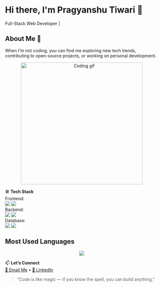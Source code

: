 # Hi there, I'm Pragyanshu Tiwari 👋
Full-Stack Web Developer |

## About Me 🚀
When I'm not coding, you can find me exploring new tech trends, contributing to open-source projects, or working on personal development.

<p align="center">
  <img src="https://media.giphy.com/media/qgQUggAC3Pfv687qPC/giphy.gif" width="400" alt="Coding gif"/>
</p>

🛠️ **Tech Stack**   
Frontend:  
<img src="https://img.shields.io/badge/React-20232A?style=for-the-badge&logo=react&logoColor=61DAFB"/> 
<img src="https://img.shields.io/badge/Tailwind_CSS-38B2AC?style=for-the-badge&logo=tailwind-css&logoColor=white"/>   
Backend:  
<img src="https://img.shields.io/badge/Node.js-339933?style=for-the-badge&logo=nodedotjs&logoColor=white"/> 
<img src="https://img.shields.io/badge/Express.js-000000?style=for-the-badge&logo=express&logoColor=white"/>  
Database:  
<img src="https://img.shields.io/badge/MongoDB-4EA94B?style=for-the-badge&logo=mongodb&logoColor=white"/> 
<img src="https://img.shields.io/badge/Firebase-ffca28?style=for-the-badge&logo=firebase&logoColor=black"/>


## Most Used Languages
<p align="center">
  <img src="https://github-readme-stats.vercel.app/api/top-langs/?username=divyashrma18&layout=compact&theme=tokyonight" />
</p>

📫 **Let’s Connect**  
[📧 Email Me](mailto:yashtiwari4000@gmail.com) • [💼 LinkedIn](https://www.linkedin.com/in/pragyanshutiwari/)

> "Code is like magic — if you know the spell, you can build anything."
